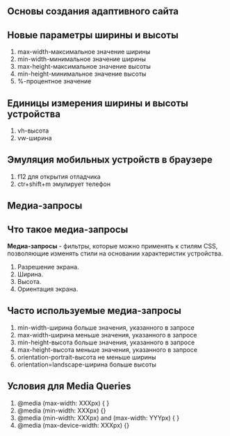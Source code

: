 ## Основы создания адаптивного сайта

## Новые параметры ширины и высоты

1. max-width-максимальное значение ширины
2. min-width-минимальное значение ширины
3. max-height-максимальное значение высоты
4. min-height-минимальное значение высоты
5. %-процентное значение

## Единицы измерения ширины и высоты устройства
1. vh-высота
2. vw-ширина

## Эмуляция мобильных устройств в браузере
1. f12 для открытия отладчика
2. ctr+shift+m эмулирует телефон

## Медиа-запросы

## Что такое медиа-запросы
__Медиа-запросы__ - фильтры, которые можно применять к стилям СЅЅ, позволяющие изменять стили на основании
характеристик устройства.
1. Разрешение экрана.
2. Ширина.
3. Высота.
4. Ориентация экрана.

## Часто используемые медиа-запросы
1. min-width-ширина больше значения, указанного в запросе
2. max-width-ширина меньше значения, указанного в запросе
3. min-height-высота больше значения, указанного в запросе
4. max-height-высота меньше значения, указанного в запросе
5. orientation-portrait-высота не меньше ширины
6. orientation=landscape-ширина больше высоты

## Условия для Media Queries
1. @media (max-width: XXXpx) { }
2. @media (min-width: XXXpx) {}
3. @media (min-width: XXXpx) and (max-width: YYYpx) { }
4. @media (max-device-width: XXXpx) {}
